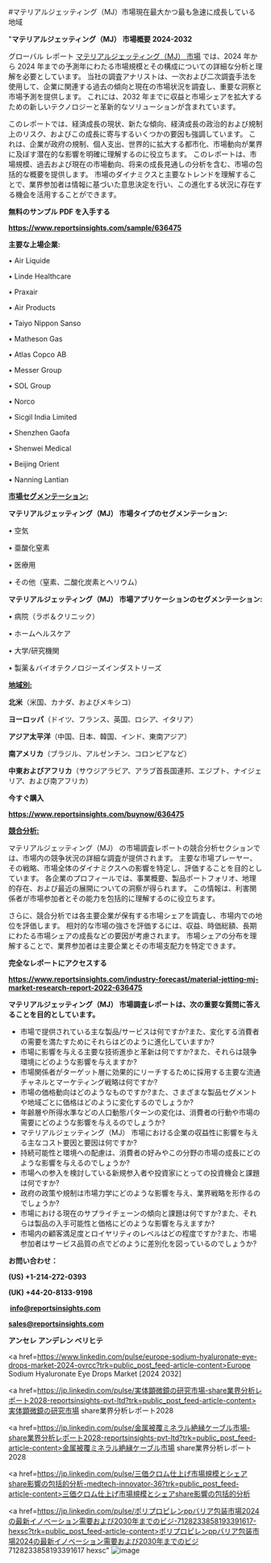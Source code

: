 #マテリアルジェッティング（MJ）市場現在最大かつ最も急速に成長している地域

"<strong>マテリアルジェッティング（MJ） 市場概要 2024-2032</strong>

グローバル レポート <a href=https://www.reportsinsights.com/sample/636475>マテリアルジェッティング（MJ） 市場</a> では、2024 年から 2024 年までの予測年にわたる市場規模とその構成についての詳細な分析と理解を必要としています。 当社の調査アナリストは、一次および二次調査手法を使用して、企業に関連する過去の傾向と現在の市場状況を調査し、重要な洞察と市場予測を提供します。 これには、2032 年までに収益と市場シェアを拡大​​するための新しいテクノロジーと革新的なソリューションが含まれています。

このレポートでは、経済成長の現状、新たな傾向、経済成長の政治的および規制上のリスク、およびこの成長に寄与するいくつかの要因も強調しています。 これは、企業が政府の規制、個人支出、世界的に拡大する都市化、市場動向が業界に及ぼす潜在的な影響を明確に理解するのに役立ちます。 このレポートは、市場規模、過去および現在の市場動向、将来の成長見通しの分析を含む、市場の包括的な概要を提供します。 市場のダイナミクスと主要なトレンドを理解することで、業界参加者は情報に基づいた意思決定を行い、この進化する状況に存在する機会を活用することができます。

<strong><b>無料のサンプル PDF を入手する</b></strong>

<a href=https://www.reportsinsights.com/sample/636475><strong><u>https://www.reportsinsights.com/sample/636475</u></strong></a>

<strong>主要な上場企業:</strong>

• Air Liquide

• Linde Healthcare

• Praxair

• Air Products

• Taiyo Nippon Sanso

• Matheson Gas

• Atlas Copco AB

• Messer Group

• SOL Group

• Norco

• Sicgil India Limited

• Shenzhen Gaofa

• Shenwei Medical

• Beijing Orient

• Nanning Lantian

<strong><u>市場セグメンテーション</u></strong><strong><u>:</u></strong>

<strong>マテリアルジェッティング（MJ） 市場タイプのセグメンテーション:</strong>

• 空気

• 亜酸化窒素

• 医療用

• その他（窒素、二酸化炭素とヘリウム）

<strong>マテリアルジェッティング（MJ） 市場アプリケーションのセグメンテーション:</strong>

• 病院（ラボ＆クリニック）

• ホームヘルスケア

• 大学/研究機関

• 製薬＆バイオテクノロジーズインダストリーズ

<strong><u>地域別</u></strong><strong><u>:</u></strong>

<strong>北米</strong>（米国、カナダ、およびメキシコ）

<strong>ヨーロッパ</strong>（ドイツ、フランス、英国、ロシア、イタリア）

<strong>アジア太平洋</strong>（中国、日本、韓国、インド、東南アジア）

<strong>南アメリカ</strong>（ブラジル、アルゼンチン、コロンビアなど）

<strong>中東およびアフリカ</strong>（サウジアラビア、アラブ首長国連邦、エジプト、ナイジェリア、および南アフリカ）

<strong>今すぐ購入</strong>

<a href=https://www.reportsinsights.com/buynow/636475><strong><u>https://www.reportsinsights.com/buynow/636475</u></strong></a>

<strong><u>競合分析:</u></strong>

マテリアルジェッティング（MJ） の市場調査レポートの競合分析セクションでは、市場内の競争状況の詳細な調査が提供されます。 主要な市場プレーヤー、その戦略、市場全体のダイナミクスへの影響を特定し、評価することを目的としています。 各企業のプロフィールでは、事業概要、製品ポートフォリオ、地理的存在、および最近の展開についての洞察が得られます。 この情報は、利害関係者が市場参加者とその能力を包括的に理解するのに役立ちます。

さらに、競合分析では各主要企業が保有する市場シェアを調査し、市場内での地位を評価します。 相対的な市場の強さを評価するには、収益、時価総額、長期にわたる市場シェアの成長などの要因が考慮されます。 市場シェアの分布を理解することで、業界参加者は主要企業とその市場支配力を特定できます。

<strong>完全なレポートにアクセスする</strong>

<a href=https://www.reportsinsights.com/industry-forecast/material-jetting-mj-market-research-report-2022-636475><strong><u><b>https://www.reportsinsights.com/industry-forecast/material-jetting-mj-market-research-report-2022-636475</b></u></strong></a>

<strong><b>マテリアルジェッティング（MJ） 市場調査レポートは、次の重要な質問に答えることを目的としています。</b></strong>
<ul>
  <li>市場で提供されている主な製品/サービスは何ですか?また、変化する消費者の需要を満たすためにそれらはどのように進化していますか?</li>
  <li>市場に影響を与える主要な技術進歩と革新は何ですか?また、それらは競争環境にどのような影響を与えますか?</li>
  <li>市場関係者がターゲット層に効果的にリーチするために採用する主要な流通チャネルとマーケティング戦略は何ですか?</li>
  <li>市場の価格動向はどのようなものですか?また、さまざまな製品セグメントや地域ごとに価格はどのように変化するのでしょうか?</li>
  <li>年齢層や所得水準などの人口動態パターンの変化は、消費者の行動や市場の需要にどのような影響を与えるのでしょうか?</li>
  <li>マテリアルジェッティング（MJ） 市場における企業の収益性に影響を与える主なコスト要因と要因は何ですか?</li>
  <li>持続可能性と環境への配慮は、消費者の好みやこの分野の市場の成長にどのような影響を与えるのでしょうか?</li>
  <li>市場への参入を検討している新規参入者や投資家にとっての投資機会と課題は何ですか?</li>
  <li>政府の政策や規制は市場力学にどのような影響を与え、業界戦略を形作るのでしょうか?</li>
  <li>市場における現在のサプライチェーンの傾向と課題は何ですか?また、それらは製品の入手可能性と価格にどのような影響を与えますか?</li>
  <li>市場内の顧客満足度とロイヤリティのレベルはどの程度ですか?また、市場参加者はサービス品質の点でどのように差別化を図っているのでしょうか?</li>
</ul>
<strong>お問い合わせ：</strong>

<strong>(US) +1-214-272-0393</strong>

<strong>(UK) +44-20-8133-9198</strong>

<strong> </strong><a href=info@reportsinsights.com><strong><u>info@reportsinsights.com</u></strong></a>

<a href=sales@reportsinsights.com><strong><u>sales@reportsinsights.com</u></strong></a>

<strong>アンセレ アンデレン ベリヒテ</strong>

<a href=https://www.linkedin.com/pulse/europe-sodium-hyaluronate-eye-drops-market-2024-ovrcc?trk=public_post_feed-article-content>Europe Sodium Hyaluronate Eye Drops Market [2024 2032]</a>

<a href=https://jp.linkedin.com/pulse/実体顕微鏡の研究市場-share業界分析レポート2028-reportsinsights-pvt-ltd?trk=public_post_feed-article-content>実体顕微鏡の研究市場 share業界分析レポート2028</a>

<a href=https://jp.linkedin.com/pulse/金属被覆ミネラル絶縁ケーブル市場-share業界分析レポート2028-reportsinsights-pvt-ltd?trk=public_post_feed-article-content>金属被覆ミネラル絶縁ケーブル市場 share業界分析レポート2028</a>

<a href=https://jp.linkedin.com/pulse/三価クロム仕上げ市場規模とシェアshare影響の包括的分析-medtech-innovator-36?trk=public_post_feed-article-content>三価クロム仕上げ市場規模とシェアshare影響の包括的分析</a>

<a href=https://jp.linkedin.com/pulse/ポリプロピレンppバリア包装市場2024の最新イノベーション需要および2030年までのビジ-7128233858193391617-hexsc?trk=public_post_feed-article-content>ポリプロピレンppバリア包装市場2024の最新イノベーション需要および2030年までのビジ 7128233858193391617 hexsc</a>"
![image](https://github.com/ahaan12367/RIMarket24/assets/158471582/58b5099b-1569-4b03-8826-bfbbe748add5)
